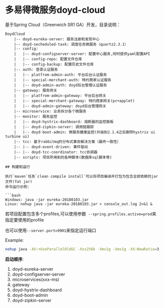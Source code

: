 # 多易得微服务doyd-cloud
基于Spring Cloud（Greenwich SR1 GA）开发，目录说明：
```
DoydCloud
    |-- doyd-eureka-server: 服务注册和发现中心
    |-- doyd-secheduled-task: 调度任务微服务（quartz2.3.1）
    |-- config: 
    |   |-- doyd-configserver-server: 配置中心服务,同时提供yaml配置API
    |   |-- config-repo: 配置文件仓库
    |   |-- config-backup: 配置历史文件仓库
    |-- auth: 登录认证服务
    |   |-- platfrom-admin-auth: 平台后台认证服务
    |   |-- special-merchant-auth: 特约商家认证服务
    |   |-- doyd-admin-auth: doyd后台管理认证服务
    |-- gateway: 服务网关
    |   |-- platfrom-admin-gateway: 平台后台网关
    |   |-- special-merchant-gateway: 特约商家网关(pc+applet)
    |   |-- doyd-admin-gateway: doyd后台管理网关
    |-- microservice: 业务拆分各个微服务
    |-- monitor: 服务监控
    |   |-- doyd-hystrix-dashboard: 熔断器的监控面板
    |   |-- doyd-zipkin-server: 调用链跟踪
    |   |-- doyd-boot-admin: 微服务健康监控(升级到2.1.4之后删除hystrix ui turbine ui)
    |-- tcc: 基于rabbitmq的分布式事务解决方案（最终一致性）
    |-- |-- doyd-event-driven: 事件驱动
    |-- |-- doyd-tcc-coordinator: tcc协调器
    |-- scripts: 项目所用到的各种脚本(数据库sql脚本等)

## 构建和运行

执行`maven`任务`clean compile install`可以将项目编译并打包为包含全部依赖的jar文件(fat jar)
命令运行示例:

```bash
Windows: java -jar eureka-20180103.jar
Linux: nohup java -jar eureka-20180103.jar > console_out.log 2>&1 &
```

若项目配置包含多个profiles,可以使用参数` --spring.profiles.active=prod`来指定要使用的profile

也可以使用`--server.port=9901`来指定运行端口

Example:

```bash
nohup java -XX:+UseParallelOldGC -Xss256k -Xms1g -Xmx1g -XX:NewRatio=3 -jar eureka-20180228.jar --server.port=23333 --spring.profiles.active=test > console_out.log 2>&1 &
```

**启动顺序**:

1. doyd-eureka-server
2. doyd-configserver-server
3. microservices(xxx-ms)
4. gateway
5. doyd-hystrix-dashboard
6. doyd-boot-admin
7. doyd-zipkin-server